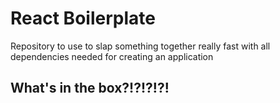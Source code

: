 # React Boilerplate

Repository to use to slap something together really fast with all dependencies needed for creating an application

## What's in the box?!?!?!?!


